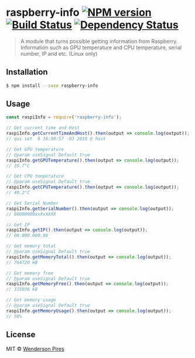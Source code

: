 # raspberry-info [![NPM version][npm-image]][npm-url] [![Build Status][travis-image]][travis-url] [![Dependency Status][daviddm-image]][daviddm-url]

> A module that turns possible getting information from Raspberry. Information such as GPU temperature and CPU temperature, serial number, IP and etc. (Linux only)

## Installation

```sh
$ npm install --save raspberry-info
```

## Usage

```js
const raspiInfo = require('raspberry-info');

// Get current time and Host
raspiInfo.getCurrentTimeAndHost().then(output => console.log(output));
// qui set  6 16:50:57 -03 2018 @ host

// Get GPU temperature
// @param useSignal Default true
raspiInfo.getGPUTemperature().then(output => console.log(output));
// 39.7°C

// Get CPU temperature
// @param useSignal Default true
raspiInfo.getCPUTemperature().then(output => console.log(output));
// 40.2°C

// Get Serial Number
raspiInfo.getSerialNumber().then(output => console.log(output));
// 00000000xxXxXXXX

// Get IP
raspiInfo.getIP().then(output => console.log(output));
// 00.000.000.00

// Get memory total
// @param useSignal Default true
raspiInfo.getMemoryTotal().then(output => console.log(output));
// 764720 kB

// Get memory free
// @param useSignal Default true
raspiInfo.getMemoryFree().then(output => console.log(output));
// 315036 kB

// Get memory usage
// @param useSignal Default true
raspiInfo.getMemoryUsage().then(output => console.log(output));
// 56%
```

## License

MIT © [Wenderson Pires]()

[npm-image]: https://badge.fury.io/js/raspberry-info.svg
[npm-url]: https://npmjs.org/package/raspberry-info
[travis-image]: https://travis-ci.org/Wpdas/raspberry-info.svg?branch=master
[travis-url]: https://travis-ci.org/Wpdas/raspberry-info
[daviddm-image]: https://david-dm.org/Wpdas/raspberry-info.svg?theme=shields.io
[daviddm-url]: https://david-dm.org/Wpdas/raspberry-info
